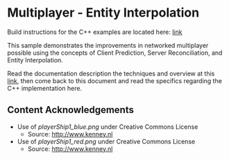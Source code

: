 # Multiplayer - Entity Interpolation

Build instructions for the C++ examples are located here: [link](https://github.com/ProfPorkins/GameTech/blob/trunk/doc/Multiplayer/Developer-Setup-cpp.md)

This sample demonstrates the improvements in networked multiplayer possible using the concepts of Client Prediction, Server Reconciliation, and Entity Interpolation.

Read the documentation description the techniques and overview at this [link](https://github.com/ProfPorkins/GameTech/blob/trunk/doc/Multiplayer/Multiplayer-Step-3.md), then come back to this document and read the specifics regarding the C++ implementation here.

## Content Acknowledgements

* Use of *playerShip1_blue.png* under Creative Commons License
  * Source: http://www.kenney.nl
* Use of *playerShip1_red.png* under Creative Commons License
  * Source: http://www.kenney.nl
  